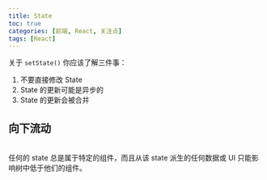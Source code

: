 ```yaml
---
title: State
toc: true
categories: [前端, React, 关注点]
tags: [React]
---
```


关于 `setState()` 你应该了解三件事：<br />

1. 不要直接修改 State
1. State 的更新可能是异步的
1. State 的更新会被合并



<a name="O7TFP"></a>
## 向下流动

<br />任何的 state 总是属于特定的组件，而且从该 state 派生的任何数据或 UI 只能影响树中低于他们的组件。<br />

